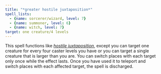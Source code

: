 ```yaml
---
title: "*greater hostile juxtaposition*"
spell_lists:
  - {name: sorcerer/wizard, level: 7}
  - {name: summoner, level: 6}
  - {name: witch, level: 7}
target: one creature/4 levels
---
```


This spell functions like [*hostile juxtaposition*](/spells/hostile-juxtaposition/), except you can target one creature for every four caster levels you have or you can target a single creature that is larger than you are. You can switch places with each target only once while the effect lasts. Once you have used it to teleport and switch places with each affected target, the spell is discharged.

